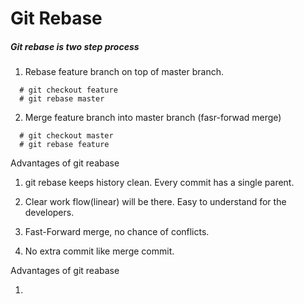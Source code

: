 # Git Rebase

##### Git rebase is two step process

1. Rebase feature branch on top of master branch.
  ~~~
    # git checkout feature
    # git rebase master
  ~~~
2. Merge feature branch into master branch (fasr-forwad merge)
  ~~~
    # git checkout master
    # git rebase feature
  ~~~

Advantages of git reabase 

1. git rebase keeps history clean.
   Every commit has a single parent.

2. Clear work flow(linear) will be there. Easy to understand for the developers.
3. Fast-Forward merge, no chance of conflicts.
4. No extra commit like merge commit.

Advantages of git reabase 

1. 
